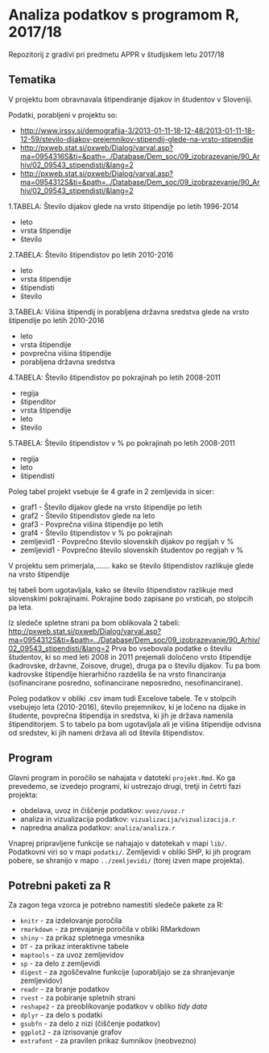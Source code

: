 # Analiza podatkov s programom R, 2017/18

Repozitorij z gradivi pri predmetu APPR v študijskem letu 2017/18

## Tematika

V projektu bom obravnavala štipendiranje dijakov in študentov v Sloveniji.

Podatki, porabljeni v projektu so:
* http://www.irssv.si/demografija-3/2013-01-11-18-12-48/2013-01-11-18-12-59/stevilo-dijakov-prejemnikov-stipendij-glede-na-vrsto-stipendije
*  http://pxweb.stat.si/pxweb/Dialog/varval.asp?ma=0954316S&ti=&path=../Database/Dem_soc/09_izobrazevanje/90_Arhiv/02_09543_stipendisti/&lang=2
* http://pxweb.stat.si/pxweb/Dialog/varval.asp?ma=0954312S&ti=&path=../Database/Dem_soc/09_izobrazevanje/90_Arhiv/02_09543_stipendisti/&lang=2


1.TABELA: Število dijakov glede na vrsto štipendije po letih 1996-2014
- leto
- vrsta štipendije
- število

2.TABELA: Število štipendistov po letih 2010-2016
- leto
- vrsta štipendije
- štipendisti
- število

3.TABELA: Višina štipendij in porabljena državna sredstva glede na vrsto štipendije po letih 2010-2016
- leto
- vrsta štipendije
- povprečna višina štipendije
- porabljena državna sredstva

4.TABELA: Število štipendistov po pokrajinah po letih 2008-2011
- regija
- štipenditor
- vrsta štipendije
- leto
- število

5.TABELA: Število štipendistov v % po pokrajinah po letih 2008-2011
- regija
- leto
- štipendisti

Poleg tabel projekt vsebuje še 4 grafe in 2 zemljevida in sicer:
- graf1 - Število dijakov glede na vrsto štipendije po letih
- graf2 - Število štipendistov glede na leto
- graf3 - Povprečna višina štipendije po letih
- graf4 - Število štipendistov v % po pokrajinah
- zemljevid1 - Povprečno število slovenskih dijakov po regijah v %
- zemljevid1 - Povprečno število slovenskih študentov po regijah v %

V projektu sem primerjala,....... kako se število štipendistov razlikuje glede na vrsto štipendije

tej tabeli bom ugotavljala, kako se število štipendistov razlikuje med slovenskimi pokrajinami. Pokrajine bodo zapisane po vrsticah, po stolpcih pa leta.

Iz sledeče spletne strani pa bom oblikovala 2 tabeli: http://pxweb.stat.si/pxweb/Dialog/varval.asp?ma=0954312S&ti=&path=../Database/Dem_soc/09_izobrazevanje/90_Arhiv/02_09543_stipendisti/&lang=2
Prva bo vsebovala podatke o številu študentov, ki so med leti 2008 in 2011 prejemali določeno vrsto štipendije (kadrovske, državne, Zoisove, druge), druga pa o številu dijakov. Tu pa bom kadrovske štipendije hierarhično razdelila še na vrsto financiranja (sofinancirane posredno, sofinancirane neposredno, nesofinancirane).

Poleg podatkov v obliki .csv imam tudi Excelove tabele. Te v stolpcih vsebujejo leta (2010-2016), število prejemnikov, ki je ločeno na dijake in študente, povprečna štipendija in sredstva, ki jih je država namenila štipenditorjem.
S to tabelo pa bom ugotavljala ali je višina štipendije odvisna od sredstev, ki jih nameni država ali od števila štipendistov.


## Program

Glavni program in poročilo se nahajata v datoteki `projekt.Rmd`. Ko ga prevedemo,
se izvedejo programi, ki ustrezajo drugi, tretji in četrti fazi projekta:

* obdelava, uvoz in čiščenje podatkov: `uvoz/uvoz.r`
* analiza in vizualizacija podatkov: `vizualizacija/vizualizacija.r`
* napredna analiza podatkov: `analiza/analiza.r`

Vnaprej pripravljene funkcije se nahajajo v datotekah v mapi `lib/`. Podatkovni
viri so v mapi `podatki/`. Zemljevidi v obliki SHP, ki jih program pobere, se
shranijo v mapo `../zemljevidi/` (torej izven mape projekta).

## Potrebni paketi za R

Za zagon tega vzorca je potrebno namestiti sledeče pakete za R:

* `knitr` - za izdelovanje poročila
* `rmarkdown` - za prevajanje poročila v obliki RMarkdown
* `shiny` - za prikaz spletnega vmesnika
* `DT` - za prikaz interaktivne tabele
* `maptools` - za uvoz zemljevidov
* `sp` - za delo z zemljevidi
* `digest` - za zgoščevalne funkcije (uporabljajo se za shranjevanje zemljevidov)
* `readr` - za branje podatkov
* `rvest` - za pobiranje spletnih strani
* `reshape2` - za preoblikovanje podatkov v obliko *tidy data*
* `dplyr` - za delo s podatki
* `gsubfn` - za delo z nizi (čiščenje podatkov)
* `ggplot2` - za izrisovanje grafov
* `extrafont` - za pravilen prikaz šumnikov (neobvezno)

